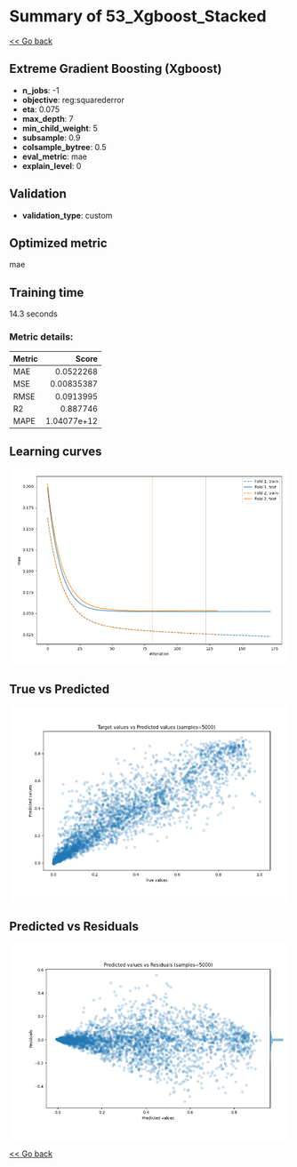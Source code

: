 # Summary of 53_Xgboost_Stacked

[<< Go back](../README.md)


## Extreme Gradient Boosting (Xgboost)
- **n_jobs**: -1
- **objective**: reg:squarederror
- **eta**: 0.075
- **max_depth**: 7
- **min_child_weight**: 5
- **subsample**: 0.9
- **colsample_bytree**: 0.5
- **eval_metric**: mae
- **explain_level**: 0

## Validation
 - **validation_type**: custom

## Optimized metric
mae

## Training time

14.3 seconds

### Metric details:
| Metric   |       Score |
|:---------|------------:|
| MAE      | 0.0522268   |
| MSE      | 0.00835387  |
| RMSE     | 0.0913995   |
| R2       | 0.887746    |
| MAPE     | 1.04077e+12 |



## Learning curves
![Learning curves](learning_curves.png)
## True vs Predicted

![True vs Predicted](true_vs_predicted.png)


## Predicted vs Residuals

![Predicted vs Residuals](predicted_vs_residuals.png)



[<< Go back](../README.md)

